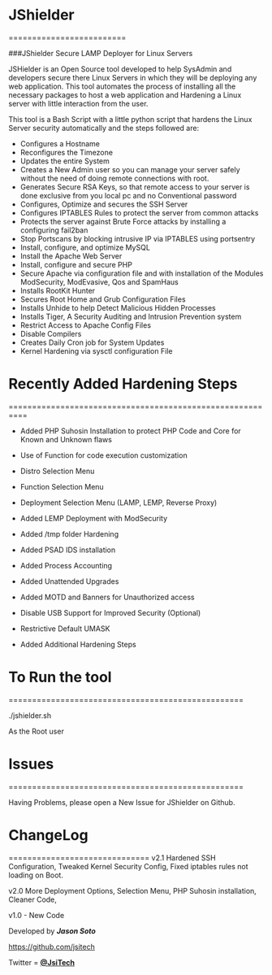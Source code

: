 # JShielder
=========================


###JShielder Secure LAMP Deployer for Linux Servers

JSHielder is an Open Source tool developed to help SysAdmin and developers secure there Linux Servers in which they will be deploying any web application. This tool automates the process of installing all the necessary packages to host a web application and Hardening a Linux server with little interaction from the user.

This tool is a Bash Script with a little python script that hardens the Linux Server security automatically and the steps followed are:

* Configures a Hostname
* Reconfigures the Timezone
* Updates the entire System
* Creates a New Admin user so you can manage your server safely without the need of doing remote connections with root.
* Generates Secure RSA Keys, so that remote access to your server is done exclusive from you local pc and no Conventional password
* Configures, Optimize and secures the SSH Server
* Configures IPTABLES Rules to protect the server from common attacks
* Protects the server against Brute Force attacks by installing a configuring fail2ban
* Stop Portscans by blocking intrusive IP via IPTABLES using portsentry
* Install, configure, and optimize MySQL
* Install the Apache Web Server
* Install, configure and secure PHP
* Secure Apache via configuration file and with installation of the Modules ModSecurity, ModEvasive, Qos and SpamHaus
* Installs RootKit Hunter
* Secures Root Home and Grub Configuration Files
* Installs Unhide to help Detect Malicious Hidden Processes
* Installs Tiger, A Security Auditing and Intrusion Prevention system
* Restrict Access to Apache Config Files
* Disable Compilers
* Creates Daily Cron job for System Updates
* Kernel Hardening via sysctl configuration File

# Recently Added Hardening Steps
==========================================================

* Added PHP Suhosin Installation to protect PHP Code and Core for Known and Unknown flaws
* Use of Function for code execution customization
* Distro Selection Menu
* Function Selection Menu
* Deployment Selection Menu (LAMP, LEMP, Reverse Proxy)
* Added LEMP Deployment with ModSecurity
* Added /tmp folder Hardening
* Added PSAD IDS installation
* Added Process Accounting

* Added Unattended Upgrades
* Added MOTD and Banners for Unauthorized access
* Disable USB Support for Improved Security (Optional)
* Restrictive Default UMASK
* Added Additional Hardening Steps


# To Run the tool
==================================================

./jshielder.sh

As the Root user


# Issues
==================================================

Having Problems, please open a New Issue for JShielder on Github.

# ChangeLog
==============================
v2.1 Hardened SSH Configuration, Tweaked Kernel Security Config, Fixed iptables rules not loading on Boot.

v2.0 More Deployment Options, Selection Menu, PHP Suhosin installation, Cleaner Code,

v1.0 - New Code


Developed by ***Jason Soto***

https://github.com/jsitech

Twitter = [**@JsiTech**](http://www.twitter.com/JsiTech)

